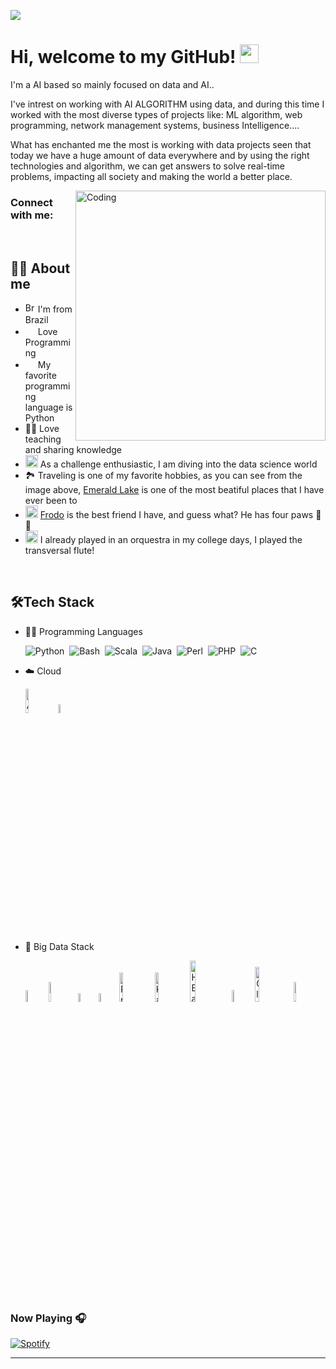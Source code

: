 ![](https://quotefancy.com/media/wallpaper/1600x900/17003-Neale-Donald-Walsch-Quote-Life-begins-at-the-end-of-your-comfort.jpg)



# Hi, welcome to my GitHub! <img width="30" src="https://emojis.slackmojis.com/emojis/images/1593555389/9579/blob_excited.gif?1593555389" alt="party blob" />

<p>I'm a AI based so mainly focused on data and AI..

I've intrest on working with AI ALGORITHM using data, and during this time I worked with the most diverse types of projects like: ML algorithm, web programming, network management systems, business Intelligence.... 

What has enchanted me the most is working with data projects seen that today we have a huge amount of data everywhere and by using the right technologies and algorithm, we can get answers to solve real-time problems, impacting all society and making the world a better place.

<img align="right" alt="Coding" width="400" src="https://user-images.githubusercontent.com/74038190/229223263-cf2e4b07-2615-4f87-9c38-e37600f8381a.gif">


<h3 align="left">Connect with me:</h3>
<p align="left">

<br>

## 👩‍💻 About me
* <img width="16" src="https://www.flaticon.com/svg/static/icons/svg/197/197386.svg" alt="Brazil" /> I'm from Brazil
* <img width="16" src="https://about.gitlab.com/images/blogimages/GitLab-Dev.png" alt="" /> Love Programming
* <img width="16" src="https://cdn3.iconfinder.com/data/icons/logos-and-brands-adobe/512/267_Python-512.png" alt="" /> My favorite programming language is Python
* 👩‍🏫 Love teaching and sharing knowledge
* <img width="20" src="https://cdn0.iconfinder.com/data/icons/infographic-orchid-vol-1/256/Histogram-512.png" alt="" /> As a challenge enthusiastic, I am diving into the data science world
* 🏞️ Traveling is one of my favorite hobbies, as you can see from the image above, <a href="https://www.google.com/maps/place/51%C2%B026'25.4%22N+116%C2%B032'30.3%22W/@51.4403895,-116.5439459,17z/data=!4m5!3m4!1s0x0:0x0!8m2!3d51.4403895!4d-116.5417572">Emerald Lake</a> is one of the most beatiful places that I have ever been to
* <img width="20" src="https://th.bing.com/th/id/R1f76efdfd131daf44c7af1ef4a9026d9?rik=qG6sBpJpY%2bjpIQ&riu=http%3a%2f%2fclipart-library.com%2fnew_gallery%2f266-2666042_yorkie-emojis-for-dog-lovers-messages-sticker-8.png&ehk=v%2f47NW1%2fqJ0dk5fNj7OxkYcAOK8XxZeZhUPpr4DjV%2bc%3d&risl=&pid=ImgRaw" alt="" /> <a href="https://www.instagram.com/littlefrodothedog/">Frodo</a> is the best friend I have, and guess what? He has four paws 🐾🐾 
* <img width="20" src="https://image.flaticon.com/icons/png/512/1184/1184644.png" alt="" /> I already played in an orquestra in my college days, I played the transversal flute!

<br>

## 🛠️Tech Stack
- 👩‍💻 Programming Languages
  
    ![Python](https://img.shields.io/badge/-Python-05122A?style=flat&logo=python)&nbsp;
    ![Bash](https://img.shields.io/badge/-Shell_Script-05122A?style=flat&logo=gnu-bash)&nbsp;
    ![Scala](https://img.shields.io/badge/-Scala-05122A?style=flat&logo=Scala&logoColor=DC143C)&nbsp;
    ![Java](https://img.shields.io/badge/-Java-05122A?style=flat&logo=Java&logoColor)&nbsp;
    ![Perl](https://img.shields.io/badge/-Perl-05122A?style=flat&logo=Perl&logoColor=FFA518)&nbsp;
    ![PHP](https://img.shields.io/badge/-PHP-05122A?style=flat&logo=php)&nbsp;
    ![C](https://img.shields.io/badge/-C%23%20-05122A?style=flat&logo=c-sharp)&nbsp;
- ☁️ Cloud
      
    <img src="https://www.neudesic.com/wp-content/uploads/Microsoft_Azure.png" alt="Azure"
    title="Azure" width="10%" />
    <img src="https://www.loudounchamber.org/wp-content/uploads/2018/02/aws_logo_smile-NEW.png" alt="AWS"
    title="AWS" width="6%" />
- 🐘 Big Data Stack
  
    <img src="https://th.bing.com/th/id/R42d2f8bc61e0be575a92c75596d4c1ae?rik=PkpI%2b0ujscbRhw&riu=http%3a%2f%2fassets.stickpng.com%2fthumbs%2f58480813cef1014c0b5e48e2.png&ehk=XvPDzfY9zKgcebW0pb9jylhsmfmMq%2bi4eoBC%2bQlsdjY%3d&risl=&pid=ImgRaw" alt="Hadoop"
    title="Hadoop" width="7%" />
    <img src="https://upload.wikimedia.org/wikipedia/commons/thumb/f/f3/Apache_Spark_logo.svg/1200px-Apache_Spark_logo.svg.png" alt="Spark"
    title="Spark" width="9%" />
    <img src="https://learn.g2.com/hubfs/Imported_Blog_Media/Apache_Hive_logo.svg" alt="Hive"
    title="Hive" width="6%" />
    <img src="https://bitnine.net/wp-content/uploads/2017/07/impala-logo.png" alt="Impala"
    title="Impala" width="6%" />
    <img src="https://arthurluz.files.wordpress.com/2019/01/presto_ygco9br.png" alt="Presto"
    title="Presto" width="11%" />
    <img src="https://miro.medium.com/fit/c/1838/551/1*D0Xk8hmBB3zuyhGl1TDu3A.png" alt="Kafka"
    title="Kafka" width="11%" />
    <img src="https://sparkbyexamples.com/wp-content/uploads/2019/09/Apache-HBase-Tutorial-1.png" alt="HBase"
    title="HBase" width="13%" />
    <img src="https://flume.apache.org/_static/flume-logo.png" alt="Flume"
    title="Flume" width="7%" />
    <img src="https://br.cloudera.com/content/dam/www/marketing/images/logos/cloudera/cloudera-newco-logo.png" alt="Cloudera"
    title="Cloudera" width="12%" />
    <img src="https://www.kapacity.com/wp-content/uploads/2020/09/DAT_Stacked_Lock_up_Full_Color@2x-2-400x223.png" alt="databricks"
    title="databricks" width="9%" />

<br>











<!---

- 👋 Hi, I’m @PRASANTH-MARSH
- 👀 I’m interested in ...
- 🌱 I’m currently learning ...
- 💞️ I’m looking to collaborate on ...
- 📫 How to reach me ...
- 😄 Pronouns: ...
- ⚡ Fun fact: ...


PRASANTH-MARSH/PRASANTH-MARSH is a ✨ special ✨ repository because its `README.md` (this file) appears on your GitHub profile.
You can click the Preview link to take a look at your changes.
--->




### Now Playing 🎧

[![Spotify](https://github-readme-remake.vercel.app/api/spotify)](https://open.spotify.com/user/mr5jgbqp3jw221j271iz2nix9)
<br/>

-----
